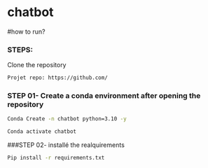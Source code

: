 # chatbot
#how to run?
### STEPS:
Clone the repository
 
```bash
Projet repo: https://github.com/
```
### STEP 01- Create a conda environment after opening the repository 

```bash
Conda Create -n chatbot python=3.10 -y
```
```bash
Conda activate chatbot
```
###STEP 02- installé the realquirements
```bash
Pip install -r requirements.txt
```

